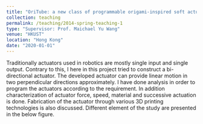 ```yaml
---
title: "OriTube: a new class of programmable origami-inspired soft actuators"
collection: teaching
permalink: /teaching/2014-spring-teaching-1
type: "Supervisor: Prof. Maichael Yu Wang"
venue: "HKUST"
location: "Hong Kong"
date: "2020-01-01"
---
```


Traditionally actuators used in robotics are mostly single input and single output. Contrary to this, I here in this project tried to construct a bi-directional actuator. The developed actuator can provide linear motion in two perpendicular directions approximately. I have done analysis in order to program the actuators according to the requirement. In addition characterization of actuator force, speed, material and successive actuation is done. Fabrication of the actuator through various 3D printing technologies is also discussed. Different element of the study are presented in the below figure.

